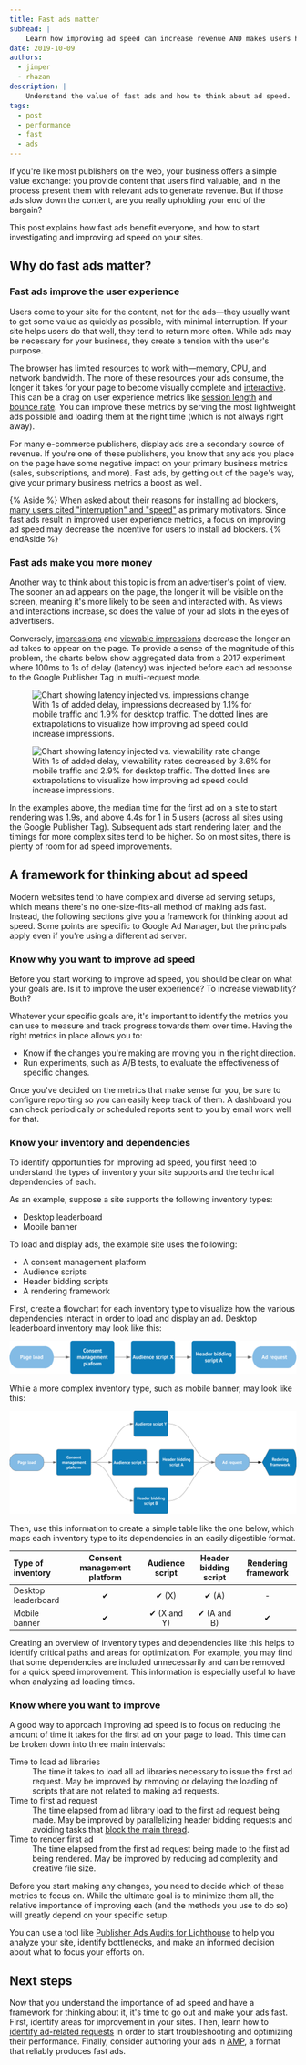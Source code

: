 ```yaml
---
title: Fast ads matter
subhead: |
    Learn how improving ad speed can increase revenue AND makes users happy.
date: 2019-10-09
authors:
  - jimper
  - rhazan
description: |
    Understand the value of fast ads and how to think about ad speed.
tags:
  - post
  - performance
  - fast
  - ads
---
```


If you're like most publishers on the web, your business offers a simple value exchange: you provide content that users find valuable, and in the process present them with relevant ads to generate revenue. But if those ads slow down the content, are you really upholding your end of the bargain?

This post explains how fast ads benefit everyone, and how to start investigating and improving ad speed on your sites.

## Why do fast ads matter?

### Fast ads improve the user experience

Users come to your site for the content, not for the ads—they usually want to get some value as quickly as possible, with minimal interruption. If your site helps users do that well, they tend to return more often. While ads may be necessary for your business, they create a tension with the user's purpose.

The browser has limited resources to work with—memory, CPU, and network bandwidth. The more of these resources your ads consume, the longer it takes for your page to become visually complete and [interactive](/interactive/). This can be a drag on user experience metrics like [session length](https://en.wikipedia.org/wiki/Session_(web_analytics)) and [bounce rate](https://en.wikipedia.org/wiki/Bounce_rate). You can improve these metrics by serving the most lightweight ads possible and loading them at the right time (which is not always right away).

For many e-commerce publishers, display ads are a secondary source of revenue. If you're one of these publishers, you know that any ads you place on the page have some negative impact on your primary business metrics (sales, subscriptions, and more). Fast ads, by getting out of the page's way, give your primary business metrics a boost as well.

{% Aside %}
When asked about their reasons for installing ad blockers, [many users cited "interruption" and "speed"](https://pagefair.com/blog/2017/adblockreport/) as primary motivators. Since fast ads result in improved user experience metrics, a focus on improving ad speed may decrease the incentive for users to install ad blockers.
{% endAside %}

### Fast ads make you more money

Another way to think about this topic is from an advertiser's point of view. The sooner an ad appears on the page, the longer it will be visible on the screen, meaning it's more likely to be seen and interacted with. As views and interactions increase, so does the value of your ad slots in the eyes of advertisers.

Conversely, [impressions](https://en.wikipedia.org/wiki/Impression_(online_media)) and [viewable impressions](https://en.wikipedia.org/wiki/Viewable_Impression) decrease the longer an ad takes to appear on the page. To provide a sense of the magnitude of this problem, the charts below show aggregated data from a 2017 experiment where 100ms to 1s of delay (latency) was injected before each ad response to the Google Publisher Tag in multi-request mode.

<figure class="w-figure w-figure--center">
  <img src="https://cdn.glitch.com/d6637725-0d96-4b4b-b49c-dfe21e471307%2Fad-latency-injected-vs-impressions-change.png?v=1571759265424" alt="Chart showing latency injected vs. impressions change">
  <figcaption class="w-figcaption">
    With 1s of added delay, impressions decreased by 1.1% for mobile traffic and 1.9% for desktop traffic. The dotted lines are extrapolations to visualize how improving ad speed could increase impressions.
  </figcaption>
</figure>

<figure class="w-figure w-figure--center">
  <img src="https://cdn.glitch.com/d6637725-0d96-4b4b-b49c-dfe21e471307%2Fad-latency-injected-vs-viewability-rate-change.png?v=1571759273082" alt="Chart showing latency injected vs. viewability rate change">
  <figcaption class="w-figcaption">
    With 1s of added delay, viewability rates decreased by 3.6% for mobile traffic and 2.9% for desktop traffic. The dotted lines are extrapolations to visualize how improving ad speed could increase impressions.
  </figcaption>
</figure>

In the examples above, the median time for the first ad on a site to start rendering was 1.9s, and above 4.4s for 1 in 5 users (across all sites using the Google Publisher Tag). Subsequent ads start rendering later, and the timings for more complex sites tend to be higher. So on most sites, there is plenty of room for ad speed improvements.

## A framework for thinking about ad speed

Modern websites tend to have complex and diverse ad serving setups, which means there's no one-size-fits-all method of making ads fast. Instead, the following sections give you a framework for thinking about ad speed. Some points are specific to Google Ad Manager, but the principals apply even if you're using a different ad server.

### Know why you want to improve ad speed

Before you start working to improve ad speed, you should be clear on what your goals are. Is it to improve the user experience? To increase viewability? Both?

Whatever your specific goals are, it's important to identify the metrics you can use to measure and track progress towards them over time. Having the right metrics in place allows you to:

*   Know if the changes you're making are moving you in the right direction.
*   Run experiments, such as A/B tests, to evaluate the effectiveness of specific changes.

Once you've decided on the metrics that make sense for you, be sure to configure reporting so you can easily keep track of them. A dashboard you can check periodically or scheduled reports sent to you by email work well for that.

### Know your inventory and dependencies

To identify opportunities for improving ad speed, you first need to understand the types of inventory your site supports and the technical dependencies of each.

As an example, suppose a site supports the following inventory types:
* Desktop leaderboard
* Mobile banner

To load and display ads, the example site uses the following:
* A consent management platform
* Audience scripts
* Header bidding scripts
* A rendering framework

First, create a flowchart for each inventory type to visualize how the various dependencies interact in order to load and display an ad. Desktop leaderboard inventory may look like this:

![An example workflow for the desktop leaderboard inventory type.](./desktop-leaderboard.svg)

While a more complex inventory type, such as mobile banner, may look like this:

![An example workflow for the mobile banner inventory type.](./mobile-banner.svg)

Then, use this information to create a simple table like the one below, which maps each inventory type to its dependencies in an easily digestible format.

| Type of inventory   | Consent management platform | Audience script    | Header bidding script | Rendering framework |
|:--------------------|:---------------------------:|:------------------:|:---------------------:|:-------------------:|
| Desktop leaderboard |  &#x2714;                   | &#x2714; (X)       | &#x2714; (A)          | -                   |
| Mobile banner       |  &#x2714;                   | &#x2714; (X and Y) | &#x2714; (A and B)    | &#x2714;            |

Creating an overview of inventory types and dependencies like this helps to identify critical paths and areas for optimization. For example, you may find that some dependencies are included unnecessarily and can be removed for a quick speed improvement. This information is especially useful to have when analyzing ad loading times.

### Know where you want to improve

A good way to approach improving ad speed is to focus on reducing the amount of time it takes for the first ad on your page to load. This time can be broken down into three main intervals:

<dl>
    <dt>Time to load ad libraries</dt>
    <dd>The time it takes to load all ad libraries necessary to issue the first ad request. May be improved by removing or delaying the loading of scripts that are not related to making ad requests.</dd>
    <dt>Time to first ad request</dt>
    <dd>The time elapsed from ad library load to the first ad request being made. May be improved by parallelizing header bidding requests and avoiding tasks that <a href="/mainthread-work-breakdown/">block the main thread</a>.</dd>
    <dt>Time to render first ad</dt>
    <dd>The time elapsed from the first ad request being made to the first ad being rendered. May be improved by reducing ad complexity and creative file size.</dd>
</dl>

Before you start making any changes, you need to decide which of these metrics to focus on. While the ultimate goal is to minimize them all, the relative importance of improving each (and the methods you use to do so) will greatly depend on your specific setup.

You can use a tool like [Publisher Ads Audits for Lighthouse](https://developers.google.com/publisher-ads-audits) to help you analyze your site, identify bottlenecks, and make an informed decision about what to focus your efforts on.

## Next steps

Now that you understand the importance of ad speed and have a framework for thinking about it, it's time to go out and make your ads fast. First, identify areas for improvement in your sites. Then, learn how to [identify ad-related requests]() in order to start troubleshooting and optimizing their performance. Finally, consider authoring your ads in [AMP](https://amp.dev/about/ads/), a format that reliably produces fast ads.

